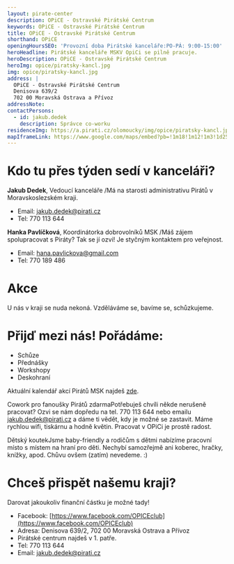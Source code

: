 ```yaml
---
layout: pirate-center
description: OPiCE - Ostravské Pirátské Centrum
keywords: OPiCE - Ostravské Pirátské Centrum
title: OPiCE - Ostravské Pirátské Centrum
shorthand: OPiCE
openingHoursSEO: 'Provozní doba Pirátské kanceláře:PO-PÁ: 9:00-15:00'
heroHeadline: Pirátské kanceláře MSKV OpiCi se pilně pracuje. 
heroDescription: OPiCE - Ostravské Pirátské Centrum
heroImg: opice/piratsky-kancl.jpg
img: opice/piratsky-kancl.jpg
address: |
  OPiCE - Ostravské Pirátské Centrum
  Denisova 639/2
  702 00 Moravská Ostrava a Přívoz
addressNote:
contactPersons:
  - id: jakub.dedek
    description: Správce co-worku
residenceImg: https://a.pirati.cz/olomoucky/img/opice/piratsky-kancl.jpg
mapIframeLink: https://www.google.com/maps/embed?pb=!1m18!1m12!1m3!1d2586.111521618909!2d17.24639791574584!3d49.59564635646581!2m3!1f0!2f0!3f0!3m2!1i1024!2i768!4f13.1!3m3!1m2!1s0x47124f2fffff5aa9%3A0xc600af4921bef21
---
```

# Kdo tu přes týden sedí v kanceláři?

**Jakub Dedek**, Vedoucí kanceláře
/Má na starosti administrativu Pirátů v Moravskoslezském kraji.

- Email: [jakub.dedek@pirati.cz](mailto:jakub.dedek@pirati.cz)
- Tel: 770 113 644


**Hanka Pavlíčková**, Koordinátorka dobrovolníků MSK
/Máš zájem spolupracovat s Piráty? Tak se jí ozvi! Je styčným kontaktem pro veřejnost. 

- Email: [hana.pavlickova@gmail.com](mailto:hana.pavlickova@gmail.com)
- Tel: 770 189 486


# Akce
U nás v kraji se nuda nekoná. 
Vzděláváme se, bavíme se, schůzkujeme. 

# Přijď mezi nás! Pořádáme:

- Schůze
- Přednášky
- Workshopy
- Deskohraní

Aktuální kalendář akcí Pirátů MSK najdeš [zde](https://calendar.google.com/calendar/u/0/embed?src=i7ipksvi9b852grgjic8mnhua0@group.calendar.google.com&amp;amp;ctz=Europe/Prague).

Cowork pro fanoušky Pirátů zdarmaPotřebuješ chvíli někde nerušeně pracovat? Ozvi se nám dopředu na tel. 770 113 644 
nebo emailu jakub.dedek@pirati.cz a dáme ti vědět, kdy je možné se zastavit. 
Máme rychlou wifi, tiskárnu a hodně květin. Pracovat v OPiCi je prostě radost. 

Dětský koutekJsme baby-friendly a rodičům s dětmi nabízíme pracovní místo s místem na hraní pro děti. 
Nechybí samozřejmě ani koberec, hračky, knížky, apod. Chůvu ovšem (zatím) nevedeme. :)

# Chceš přispět našemu kraji?
Darovat jakoukoliv finanční částku je možné tady! 

- Facebook: [https://www.facebook.com/OPICEclub](https://www.facebook.com/OPICEclub)
- Adresa: Denisova 639/2, 702 00 Moravská Ostrava a Přívoz
- Pirátské centrum najdeš v 1. patře.
- Tel: 770 113 644
- Email: [jakub.dedek@pirati.cz](mailto:jakub.dedek@pirati.cz)

